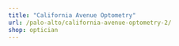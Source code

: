 ```yaml
---
title: "California Avenue Optometry"
url: /palo-alto/california-avenue-optometry-2/
shop: optician
---
```

